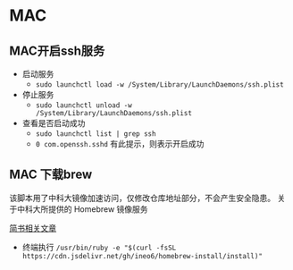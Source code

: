# MAC

## MAC开启ssh服务

- 启动服务
  - `sudo launchctl load -w /System/Library/LaunchDaemons/ssh.plist`
- 停止服务
  - `sudo launchctl unload -w /System/Library/LaunchDaemons/ssh.plist`
- 查看是否启动成功
  - `sudo launchctl list | grep ssh`
  - `0 com.openssh.sshd`  有此提示，则表示开启成功

## MAC 下载brew

该脚本用了中科大镜像加速访问，仅修改仓库地址部分，不会产生安全隐患。 关于中科大所提供的 Homebrew 镜像服务 

[简书相关文章](https://www.jianshu.com/p/e0471aa6672d)

- 终端执行 `/usr/bin/ruby -e "$(curl -fsSL https://cdn.jsdelivr.net/gh/ineo6/homebrew-install/install)"`

